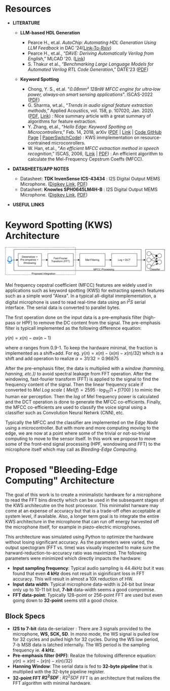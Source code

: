 # Resources

- **LITERATURE**
  - **LLM-based HDL Generation**
    - Pearce H., et.al. _AutoChip: Automating HDL Generation Using LLM Feedback_ in DAC ’24([Link-To-Rxiv](https://arxiv.org/pdf/2311.04887))
    - Pearce H., et.al., “_DAVE: Deriving Automatically Verilog from English_,” MLCAD ’20. ([Link](https://dl.acm.org/doi/10.1145/3380446.3430634))
    - S. Thakur et al., “_Benchmarking Large Language Models for Automated Verilog RTL Code Generation_,” DATE'23 ([PDF](https://arxiv.org/pdf/2212.11140))

  - **Keyword Spotting**
    -  Chong, Y. S., et.al. "_0.08mm² 128nW MFCC engine for ultra‑low power, always‑on smart sensing applications_". ISCAS-2022 ([PDF](https://dr.ntu.edu.sg/bitstream/10356/159307/2/MFCC%20Engine%20for%20Ultra-low%20Power%2C%20Always-on%20Smart%20Sensing%20Applications%20%28final%20checked%29.pdf))
    -  G. Sharma, wt.al., “_Trends in audio signal feature extraction methods_,” Applied Acoustics, vol. 158, p. 107020, Jan. 2020. ([PDF](https://calebrascon.info/AR/Topic4/addresources/features.pdf), [Link](https://doi.org/10.1016/j.apacoust.2019.107020)) : Nice summary article with a great summary of algorithms for feature extraction.
    - Y. Zhang, et.al., “_Hello Edge: Keyword Spotting on Microcontrollers_,” Feb. 14, 2018, arXiv ([PDF](https://arxiv.org/pdf/1711.07128) | [Link](https://arxiv.org/abs/1711.07128) | [Code GitHub Page](https://github.com/ARM-software/ML-KWS-for-MCU) | [PaperSwitchCode](https://paperswithcode.com/paper/hello-edge-keyword-spotting-on)) : KWS immplementation on resource-contrained microconrollers.
    - W. Han, et.al., “_An efficient MFCC extraction method in speech recognition_,” ISCAS, 2006, ([Link](https://doi.org/10.1109/ISCAS.2006.1692543) | [PDF](https://www.academia.edu/download/31107261/1660.pdf)) : An efficient algorithm to calculate the Mel-Frequency Cepstrum Coeffs (MFCC). 

- **DATASHEETS/APP NOTES**
  - Datasheet: **TDK InvenSense ICS-43434** : I2S Digital Output MEMS Microphone.  ([Digikey Link](https://www.digikey.in/en/products/detail/tdk-invensense/ICS-43434/6140298), [PDF](https://invensense.tdk.com/wp-content/uploads/2016/02/DS-000069-ICS-43434-v1.2.pdf?ref_disty=digikey))
  - Datasheet: **Knowles SPH0645LM4H-B** : I2S Digital Output MEMS Microphone. ([Digikey Link](https://www.digikey.in/en/products/detail/knowles/SPH0645LM4H-B/5332440), [PDF](https://mm.digikey.com/Volume0/opasdata/d220001/medias/docus/908/SPH0645LM4H-B.pdf))
 

- **USEFUL LINKS**

 
# Keyword Spotting (KWS) Architecture

![KWS Archh](doc/KWS-architecture.svg)

Mel frequency cepstral coefficient (MFCC) features are widely used in applications such as keyword spotting (KWS) for extracting speech features such as a simple word "Alexa". In a typical all-digital immplementation, a digital microphone is used to read real-time data using an $I^2S$ serial interface. The serial data is converted to parallel bytes. 

The first operation done on the input data is a pre-emphasis filter (high-pass or HPF) to remove the DC content from the signal. The pre-emphasis filter is typicall implemented as the following difference equation: 

$y(n) = x(n) - \alpha x(n-1)$

where $\alpha$ ranges from 0.9-1. To keep the hardware minimal, the fraction is implemented as a shift+add. For eg. $y(n) = x(n) - ( x(n) - x(n)/32 )$ which is a shift and add operation to realize $\alpha = 31/32 = 0.96875$

After the pre-emphasis filter, the data is multiplied with a _window (hamming, hanning, etc.))_ to avoid spectral leakage from FFT operation. After the windowing, fast-fourier transform (FFT) is applied to the signal to find the frequency content of the signal. Then the linear frequency scale if converted to _Mel Log scale_ ( $Mel(f) = 2595 \cdot log_{10}(1 + f/700)$ ) to mimic the human ear perception. Then the _log_ of Mel frequency power is calculated and the DCT operation is done to generate the MFCC co-efficients. Finally, the MFCC co-efficients are used to classify the voice signal using a classifier such as Convolution Neural Netwrk (CNN), etc.

Typically the MFCC and the classifier are implemented on the _Edge Node_ using a microcontroller. But with more and more computing moving to the edge, we are now at a point where some of the trivial or not-so-trivial computing to move to the sensor itself. In this work we propose to move some of the front-end signal processing (HPF, wondowing and FFT) to the microphone itself which may call as _Bleeding-Edge Computing_. 

# Proposed "Bleeding-Edge Computing" Architecture

The goal of this work is to create a minimalistic hardware for a microphone to read the FFT bins directly which can be used in the subsequent stages of the KWS architecutre on the host processor. This minimalist harware may come at an expense of accuracy but that is a trade-off often acceptable at system level, if available. Also, a longer term goal is to integrate the entire KWS architecture in the microphone that can run off energy harvested off the microphone itself, for example in piezo-electric microphones. 

This architecture was simulated using Python to optimize the hardware without losing significant accuracy. As the parameters were varied, the output spectogram (FFT vs. time) was visually inspected to make sure the harward-reduction-to-accuracy ratio was maximized. The following parameters were minimized which directly impacts the hardware:

- **Input sampling frequency**: Typical audio sampling is 44.4kHz but it was found that even **4 kHz** does not result in siginificant loss in FFT accuracy. This will result in almost a 10X reduction of HW.
- **Input data width**: Typical microphone data-width is 24-bit but linear only up to 10-11 bit but, **7-bit** data-width seems a good compromise.
- **FFT data-point**: Typically 128-point or 256-point FFT are used but even going down to **32-point** seems still a good choice.

## Block Specs

- **I2S to 7-bit** data de-serializer : There are 3 signals provided to the microphone, **WS, SCK, SD**. In mono mode, the WS signal is pulled low for 32 cycles and pulled high for 32 cycles. During the WS low period, 7-b MSB data is latched internally. The WS period is the sampling frequency ie. **4 kHz**.
- **Pre-emphasis filter (HPF)**: Realize the following difference equation: $y(n) = x(n) - ( x(n) - x(n)/32 )$
- **Hanning Window**: The serial data is fed to **32-byte pipeline** that is multiplied with the 32-byte pipeline register.
- **32-point FFT $R2^2SDF$** : $R2^2SDF$ FFT is an architecture that realizes the FFT algorithm with minimal hardware.
